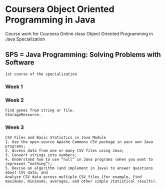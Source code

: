 # Coursera Object Oriented Programming in Java
Course work for Coursera Online class Object Oriented Programming in Java Specialization

## SPS = Java Programming: Solving Problems with Software
	1st course of the specialization 

### **Week 1** 
### **Week 2**
	Find genes from string or file.
	StorageResource.
### **Week 3**
	CSV Files and Basic Statistics in Java Module
	1. Use the open-source Apache Commons CSV package in your own Java programs;
	2. Access data from one or many CSV files using Java;
	3. Convert strings into numbers;
	4. Understand how to use “null” in Java programs (when you want to represent “nothing”);
	5. Devise an algorithm (and implement in Java) to answer questions about CSV data; and
	Analyze CSV data across multiple CSV files (for example, find maximums, minimums, averages, and other simple statistical results).